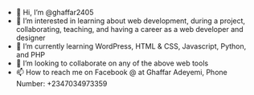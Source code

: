 - 👋 Hi, I’m @ghaffar2405
- 👀 I’m interested in learning about web development, during a project, collaborating, teaching, and having a career as a web developer and designer
- 🌱 I’m currently learning WordPress, HTML & CSS, Javascript, Python, and PHP
- 💞️ I’m looking to collaborate on any of the above web tools
- 📫 How to reach me on Facebook @ at Ghaffar Adeyemi, Phone Number: +2347034973359

<!---
ghaffar2405/ghaffar2405 is a ✨ special ✨ repository because its `README.md` (this file) appears on your GitHub profile.
You can click the Preview link to take a look at your changes.
--->
